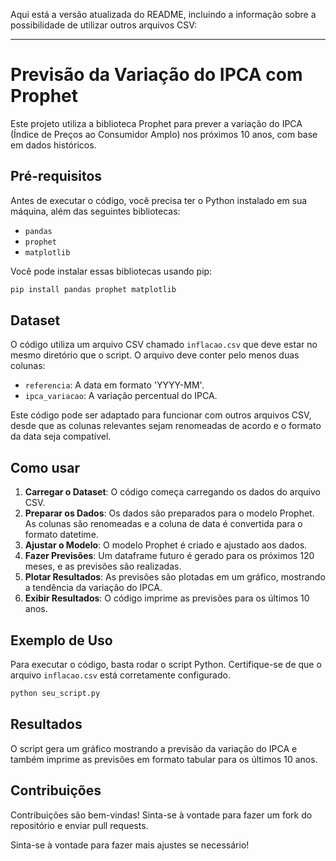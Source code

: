 Aqui está a versão atualizada do README, incluindo a informação sobre a possibilidade de utilizar outros arquivos CSV:

---

# Previsão da Variação do IPCA com Prophet

Este projeto utiliza a biblioteca Prophet para prever a variação do IPCA (Índice de Preços ao Consumidor Amplo) nos próximos 10 anos, com base em dados históricos.

## Pré-requisitos

Antes de executar o código, você precisa ter o Python instalado em sua máquina, além das seguintes bibliotecas:

- `pandas`
- `prophet`
- `matplotlib`

Você pode instalar essas bibliotecas usando pip:

```bash
pip install pandas prophet matplotlib
```

## Dataset

O código utiliza um arquivo CSV chamado `inflacao.csv` que deve estar no mesmo diretório que o script. O arquivo deve conter pelo menos duas colunas:

- `referencia`: A data em formato 'YYYY-MM'.
- `ipca_variacao`: A variação percentual do IPCA.

Este código pode ser adaptado para funcionar com outros arquivos CSV, desde que as colunas relevantes sejam renomeadas de acordo e o formato da data seja compatível.

## Como usar

1. **Carregar o Dataset**: O código começa carregando os dados do arquivo CSV.
2. **Preparar os Dados**: Os dados são preparados para o modelo Prophet. As colunas são renomeadas e a coluna de data é convertida para o formato datetime.
3. **Ajustar o Modelo**: O modelo Prophet é criado e ajustado aos dados.
4. **Fazer Previsões**: Um dataframe futuro é gerado para os próximos 120 meses, e as previsões são realizadas.
5. **Plotar Resultados**: As previsões são plotadas em um gráfico, mostrando a tendência da variação do IPCA.
6. **Exibir Resultados**: O código imprime as previsões para os últimos 10 anos.

## Exemplo de Uso

Para executar o código, basta rodar o script Python. Certifique-se de que o arquivo `inflacao.csv` está corretamente configurado.

```bash
python seu_script.py
```

## Resultados

O script gera um gráfico mostrando a previsão da variação do IPCA e também imprime as previsões em formato tabular para os últimos 10 anos.

## Contribuições

Contribuições são bem-vindas! Sinta-se à vontade para fazer um fork do repositório e enviar pull requests.

Sinta-se à vontade para fazer mais ajustes se necessário!
